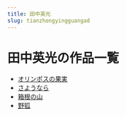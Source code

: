 ```yaml
---
title: 田中英光
slug: tianzhongyingguangad
---
```


# 田中英光の作品一覧

- [オリンポスの果実](orinposunoguoshi1a)
- [さようなら](sayounara8c)
- [箱根の山](xianggennoshanae)
- [野狐](yehudd)

